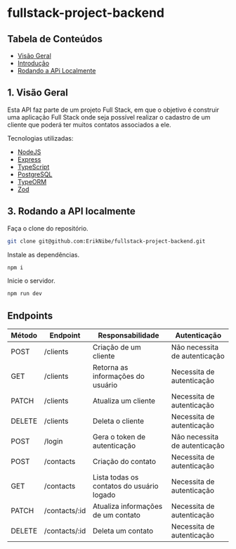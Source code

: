 # fullstack-project-backend

## Tabela de Conteúdos

- [Visão Geral](#1-visão-geral)
- [Introdução](#2-introdução)
- [Rodando a APi Localmente](#3-rodadndo-api)

## 1. Visão Geral

Esta API faz parte de um projeto Full Stack, em que o objetivo é construir uma aplicação Full Stack onde seja possível realizar o cadastro de um cliente que poderá ter muitos contatos associados a ele.

Tecnologias utilizadas:

- [NodeJS](https://nodejs.org/en/)
- [Express](https://expressjs.com/pt-br/)
- [TypeScript](https://www.typescriptlang.org/)
- [PostgreSQL](https://www.postgresql.org/)
- [TypeORM](https://typeorm.io/)
- [Zod](https://zod.dev)

## 3. Rodando a API localmente

Faça o clone do repositório.

```bash
git clone git@github.com:ErikNibe/fullstack-project-backend.git
```

Instale as dependências.

```bash
npm i
```

Inicie o servidor.

```bash
npm run dev
```

## Endpoints

| Método | Endpoint      | Responsabilidade                          | Autenticação                  |
| ------ | ------------- | ----------------------------------------- | ----------------------------- |
| POST   | /clients      | Criação de um cliente                     | Não necessita de autenticação |
| GET    | /clients      | Retorna as informações do usuário         | Necessita de autenticação     |
| PATCH  | /clients      | Atualiza um cliente                       | Necessita de autenticação     |
| DELETE | /clients      | Deleta o cliente                          | Necessita de autenticação     |
| POST   | /login        | Gera o token de autenticação              | Não necessita de autenticação |
| POST   | /contacts     | Criação do contato                        | Necessita de autenticação     |
| GET    | /contacts     | Lista todas os contatos do usuário logado | Necessita de autenticação     |
| PATCH  | /contacts/:id | Atualiza informações de um contato        | Necessita de autenticação     |
| DELETE | /contacts/:id | Deleta um contato                         | Necessita de autenticação     |
